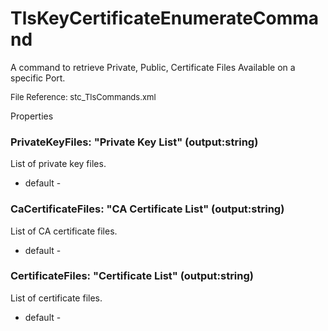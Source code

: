 # TlsKeyCertificateEnumerateCommand

 A command to retrieve Private, Public, Certificate Files Available on a specific Port.

<font size="2">File Reference: stc_TlsCommands.xml</font>

<text>Properties</text>

### PrivateKeyFiles: "Private Key List" (output:string)

List of private key files.

* default - 
### CaCertificateFiles: "CA Certificate List" (output:string)

List of CA certificate files.

* default - 
### CertificateFiles: "Certificate List" (output:string)

List of certificate files.

* default - 
